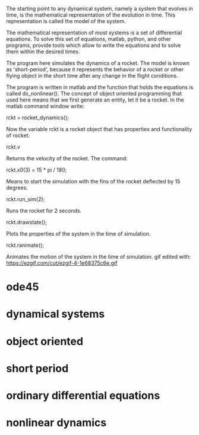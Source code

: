 The starting point to any dynamical system, namely a system that evolves in time, is the mathematical representation of the evolution in time. This representation is called the model of the system.

The mathematical representation of most systems is a set of differential equations. To solve this set of equations, matlab, python, and other programs, provide tools which allow to write the equations and to solve them within the desired times.

The program here simulates the dynamics of a rocket. The model is known as 'short-period', because it represents the behavior of a rocket or other flying object in the short time after any change in the flight conditions.

The program is written in matlab and the function that holds the equations is called dx_nonlinear(). The concept of object oriented programming that used here means that we first generate an entity, let it be a rocket. 
In the matlab command window write:

rckt = rocket_dynamics();

Now the variable rckt is a rocket object that has properties and functionality of rocket:

rckt.v 

Returns the velocity of the rocket.
The command: 

rckt.x0(3) = 15 * pi / 180;

Means to start the simulation with the fins of the rocket deflected by 15 degrees. 

rckt.run_sim(2);

Runs the rocket for 2 seconds.

rckt.drawstate();

Plots the properties of the system in the time of simulation.

rckt.ranimate();

Animates the motion of the system in the time of simulation. 
gif edited with: https://ezgif.com/cut/ezgif-4-1e68375c6e.gif

# ode45
# dynamical systems
# object oriented 
# short period
# ordinary differential equations 
# nonlinear dynamics 



